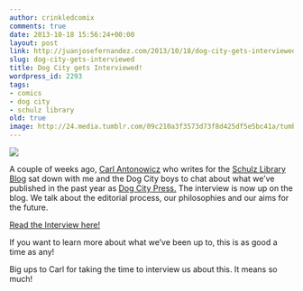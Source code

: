 ```yaml
---
author: crinkledcomix
comments: true
date: 2013-10-18 15:56:24+00:00
layout: post
link: http://juanjosefernandez.com/2013/10/18/dog-city-gets-interviewed/
slug: dog-city-gets-interviewed
title: Dog City gets Interviewed!
wordpress_id: 2293
tags:
- comics
- dog city
- schulz library
old: true
image: http://24.media.tumblr.com/09c210a3f3573d73f8d425df5e5bc41a/tumblr_muuj6tx7av1rc4waeo1_500.gif
---
```


![](http://24.media.tumblr.com/09c210a3f3573d73f8d425df5e5bc41a/tumblr_muuj6tx7av1rc4waeo1_500.gif)




A couple of weeks ago, [Carl Antonowicz](http://thulsadude.tumblr.com/) who writes for the [Schulz Library Blog](http://www.cartoonstudies.org/schulz/blog/) sat down with me and the Dog City boys to chat about what we’ve published in the past year as [Dog City Press.](http://www.dogcitypress.com/) The interview is now up on the blog. We talk about the editorial process, our philosophies and our aims for the future.

[Read the Interview here!](http://www.cartoonstudies.org/schulz/blog/dog-city-rising/)

If you want to learn more about what we’ve been up to, this is as good a time as any!

Big ups to Carl for taking the time to interview us about this. It means so much!


